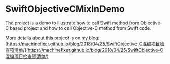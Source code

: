 # SwiftObjectiveCMixInDemo

The project is a demo to illustrate how to call Swift method from Objective-C based project and how to call Objective-C method from Swift code.

More details about this project is on my blog: [https://machinefixer.github.io/blog/2018/04/25/SwiftObjective-C混编项目检查项清单/](https://machinefixer.github.io/blog/2018/04/25/SwiftObjective-C混编项目检查项清单/)

